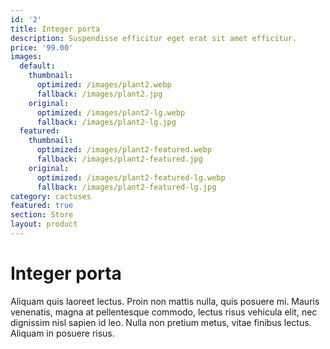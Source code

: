```yaml
---
id: '2'
title: Integer porta
description: Suspendisse efficitur eget erat sit amet efficitur.
price: '99.00'
images:
  default:
    thumbnail:
      optimized: /images/plant2.webp
      fallback: /images/plant2.jpg
    original:
      optimized: /images/plant2-lg.webp
      fallback: /images/plant2-lg.jpg
  featured:
    thumbnail:
      optimized: /images/plant2-featured.webp
      fallback: /images/plant2-featured.jpg
    original:
      optimized: /images/plant2-featured-lg.webp
      fallback: /images/plant2-featured-lg.jpg
category: cactuses
featured: true
section: Store
layout: product
---
```


# Integer porta

Aliquam quis laoreet lectus. Proin non mattis nulla, quis posuere mi. Mauris venenatis, magna at pellentesque commodo, lectus risus vehicula elit, nec dignissim nisl sapien id leo. Nulla non pretium metus, vitae finibus lectus. Aliquam in posuere risus.